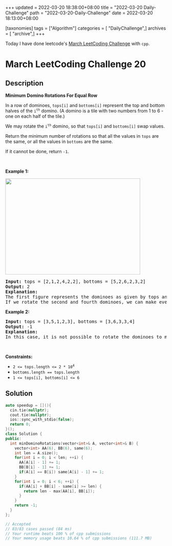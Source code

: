 +++
updated = 2022-03-20 18:38:00+08:00
title = "2022-03-20 Daily-Challenge"
path = "2022-03-20-Daily-Challenge"
date = 2022-03-20 18:13:00+08:00

[taxonomies]
tags = ["Algorithm"]
categories = [ "DailyChallenge",]
archives = [ "archive",]
+++

Today I have done leetcode's [March LeetCoding Challenge](https://leetcode.com/problems/minimum-domino-rotations-for-equal-row/) with `cpp`.

<!-- more -->

# March LeetCoding Challenge 20

## Description

**Minimum Domino Rotations For Equal Row**

<p>In a row of dominoes, <code>tops[i]</code> and <code>bottoms[i]</code> represent the top and bottom halves of the <code>i<sup>th</sup></code> domino. (A domino is a tile with two numbers from 1 to 6 - one on each half of the tile.)</p>

<p>We may rotate the <code>i<sup>th</sup></code> domino, so that <code>tops[i]</code> and <code>bottoms[i]</code> swap values.</p>

<p>Return the minimum number of rotations so that all the values in <code>tops</code> are the same, or all the values in <code>bottoms</code> are the same.</p>

<p>If it cannot be done, return <code>-1</code>.</p>

<p>&nbsp;</p>
<p><strong>Example 1:</strong></p>
<img alt="" src="https://assets.leetcode.com/uploads/2021/05/14/domino.png" style="height: 300px; width: 421px;" />
<pre>
<strong>Input:</strong> tops = [2,1,2,4,2,2], bottoms = [5,2,6,2,3,2]
<strong>Output:</strong> 2
<strong>Explanation:</strong> 
The first figure represents the dominoes as given by tops and bottoms: before we do any rotations.
If we rotate the second and fourth dominoes, we can make every value in the top row equal to 2, as indicated by the second figure.
</pre>

<p><strong>Example 2:</strong></p>

<pre>
<strong>Input:</strong> tops = [3,5,1,2,3], bottoms = [3,6,3,3,4]
<strong>Output:</strong> -1
<strong>Explanation:</strong> 
In this case, it is not possible to rotate the dominoes to make one row of values equal.
</pre>

<p>&nbsp;</p>
<p><strong>Constraints:</strong></p>

<ul>
	<li><code>2 &lt;= tops.length &lt;= 2 * 10<sup>4</sup></code></li>
	<li><code>bottoms.length == tops.length</code></li>
	<li><code>1 &lt;= tops[i], bottoms[i] &lt;= 6</code></li>
</ul>


## Solution

``` cpp
auto speedup = [](){
  cin.tie(nullptr);
  cout.tie(nullptr);
  ios::sync_with_stdio(false);
  return 0;
}();
class Solution {
public:
  int minDominoRotations(vector<int>& A, vector<int>& B) {
    vector<int> AA(6), BB(6), same(6);
    int len = A.size();
    for(int i = 0; i < len; ++i) {
      AA[A[i] - 1] += 1;
      BB[B[i] - 1] += 1;
      if(A[i] == B[i]) same[A[i] - 1] += 1;
    }
    for(int i = 0; i < 6; ++i) {
      if(AA[i] + BB[i] - same[i] >= len) {
        return len - max(AA[i], BB[i]);
      }
    }
    return -1;
  }
};

// Accepted
// 83/83 cases passed (84 ms)
// Your runtime beats 100 % of cpp submissions
// Your memory usage beats 10.64 % of cpp submissions (111.7 MB)
```
